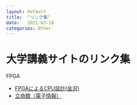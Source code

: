 ```yaml
---
layout: default
title:  "リンク集"
date:   2021-03-18
categories: Other
---
```


# 大学講義サイトのリンク集

FPGA  
- [FPGAによるCPU設計(金沢)](http://exp1gw.ec.t.kanazawa-u.ac.jp/PCIF-2/)
- [立命館（電子情報）](http://www.ritsumei.ac.jp/se/re/izumilab/lecture/)
